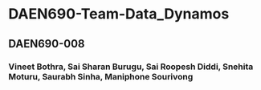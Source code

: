 # DAEN690-Team-Data_Dynamos
## DAEN690-008
### Vineet Bothra, Sai Sharan Burugu, Sai Roopesh Diddi, Snehita Moturu, Saurabh Sinha, Maniphone Sourivong
 
 

 
